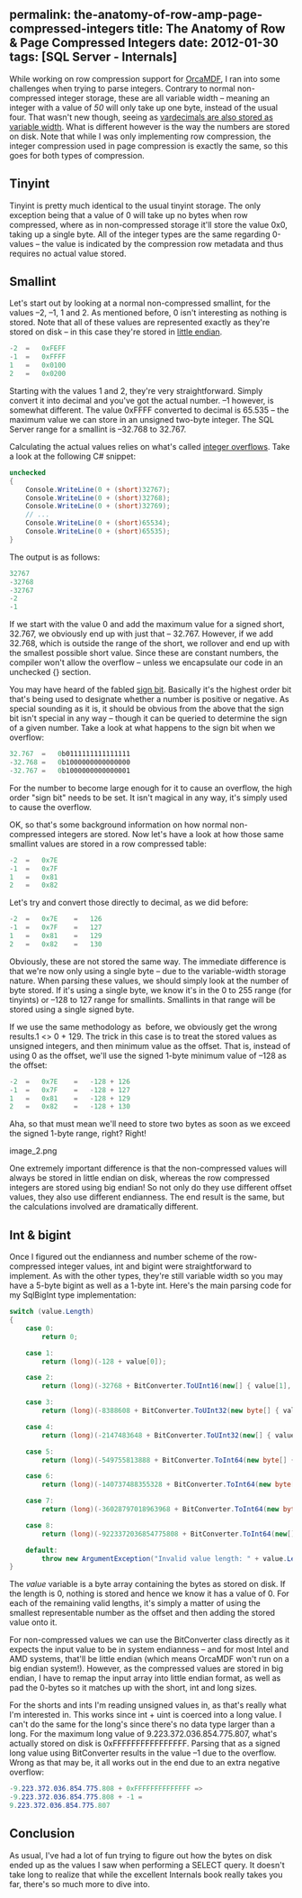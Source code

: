 permalink: the-anatomy-of-row-amp-page-compressed-integers
title: The Anatomy of Row & Page Compressed Integers
date: 2012-01-30
tags: [SQL Server - Internals]
---
While working on row compression support for [OrcaMDF](https://github.com/improvedk/OrcaMDF), I ran into some challenges when trying to parse integers. Contrary to normal non-compressed integer storage, these are all variable width – meaning an integer with a value of *50* will only take up one byte, instead of the usual four. That wasn't new though, seeing as [vardecimals are also stored as variable width](/how-are-vardecimals-stored). What is different however is the way the numbers are stored on disk. Note that while I was only implementing row compression, the integer compression used in page compression is exactly the same, so this goes for both types of compression.

<!-- more -->

## Tinyint

Tinyint is pretty much identical to the usual tinyint storage. The only exception being that a value of 0 will take up no bytes when row compressed, where as in non-compressed storage it'll store the value 0x0, taking up a single byte. All of the integer types are the same regarding 0-values – the value is indicated by the compression row metadata and thus requires no actual value stored.

## Smallint

Let's start out by looking at a normal non-compressed smallint, for the values –2, –1, 1 and 2. As mentioned before, 0 isn't interesting as nothing is stored. Note that all of these values are represented exactly as they're stored on disk – in this case they're stored in [little endian](http://en.wikipedia.org/wiki/Endianness).

```csharp
-2	=	0xFEFF
-1	=	0xFFFF
1	=	0x0100
2	=	0x0200
```

Starting with the values 1 and 2, they're very straightforward. Simply convert it into decimal and you've got the actual number. –1 however, is somewhat different. The value 0xFFFF converted to decimal is 65.535 – the maximum value we can store in an unsigned two-byte integer. The SQL Server range for a smallint is –32.768 to 32.767.

Calculating the actual values relies on what's called [integer overflows](http://en.wikipedia.org/wiki/Integer_overflow). Take a look at the following C# snippet:

```csharp
unchecked
{
	Console.WriteLine(0 + (short)32767);
	Console.WriteLine(0 + (short)32768);
	Console.WriteLine(0 + (short)32769);
	// ...
	Console.WriteLine(0 + (short)65534);
	Console.WriteLine(0 + (short)65535);
}
```

The output is as follows:

```csharp
32767
-32768
-32767
-2
-1
```

If we start with the value 0 and add the maximum value for a signed short, 32.767, we obviously end up with just that – 32.767. However, if we add 32.768, which is outside the range of the short, we rollover and end up with the smallest possible short value. Since these are constant numbers, the compiler won't allow the overflow – unless we encapsulate our code in an unchecked {} section.

You may have heard of the fabled [sign bit](http://en.wikipedia.org/wiki/Sign_bit). Basically it's the highest order bit that's being used to designate whether a number is positive or negative. As special sounding as it is, it should be obvious from the above that the sign bit isn't special in any way – though it can be queried to determine the sign of a given number. Take a look at what happens to the sign bit when we overflow:

```csharp
32.767	=	0b0111111111111111
-32.768	=	0b1000000000000000
-32.767	=	0b1000000000000001
```

For the number to become large enough for it to cause an overflow, the high order "sign bit" needs to be set. It isn't magical in any way, it's simply used to cause the overflow.

OK, so that's some background information on how normal non-compressed integers are stored. Now let's have a look at how those same smallint values are stored in a row compressed table:

```csharp
-2	=	0x7E
-1	=	0x7F
1	=	0x81
2	=	0x82
```

Let's try and convert those directly to decimal, as we did before:

```csharp
-2	=	0x7E	=	126
-1	=	0x7F	=	127
1	=	0x81	=	129
2	=	0x82	=	130
```

Obviously, these are not stored the same way. The immediate difference is that we're now only using a single byte – due to the variable-width storage nature. When parsing these values, we should simply look at the number of byte stored. If it's using a single byte, we know it's in the 0 to 255 range (for tinyints) or –128 to 127 range for smallints. Smallints in that range will be stored using a single signed byte.

If we use the same methodology as  before, we obviously get the wrong results.1 <> 0 + 129. The trick in this case is to treat the stored values as unsigned integers, and then minimum value as the offset. That is, instead of using 0 as the offset, we'll use the signed 1-byte minimum value of –128 as the offset:

```csharp
-2	=	0x7E	=	-128 + 126
-1	=	0x7F	=	-128 + 127
1	=	0x81	=	-128 + 129
2	=	0x82	=	-128 + 130
```

Aha, so that must mean we'll need to store two bytes as soon as we exceed the signed 1-byte range, right? Right!

image_2.png

One extremely important difference is that the non-compressed values will always be stored in little endian on disk, whereas the row compressed integers are stored using big endian! So not only do they use different offset values, they also use different endianness. The end result is the same, but the calculations involved are dramatically different.

## Int & bigint

Once I figured out the endianness and number scheme of the row-compressed integer values, int and bigint were straightforward to implement. As with the other types, they're still variable width so you may have a 5-byte bigint as well as a 1-byte int. Here's the main parsing code for my SqlBigInt type implementation:

```csharp
switch (value.Length)
{
	case 0:
		return 0;

	case 1:
		return (long)(-128 + value[0]);

	case 2:
		return (long)(-32768 + BitConverter.ToUInt16(new[] { value[1], value[0] }, 0));

	case 3:
		return (long)(-8388608 + BitConverter.ToUInt32(new byte[] { value[2], value[1], value[0], 0 }, 0));

	case 4:
		return (long)(-2147483648 + BitConverter.ToUInt32(new[] { value[3], value[2], value[1], value[0] }, 0));

	case 5:
		return (long)(-549755813888 + BitConverter.ToInt64(new byte[] { value[4], value[3], value[2], value[1], value[0], 0, 0, 0 }, 0));

	case 6:
		return (long)(-140737488355328 + BitConverter.ToInt64(new byte[] { value[5], value[4], value[3], value[2], value[1], value[0], 0, 0 }, 0));

	case 7:
		return (long)(-36028797018963968 + BitConverter.ToInt64(new byte[] { value[6], value[5], value[4], value[3], value[2], value[1], value[0], 0 }, 0));

	case 8:
		return (long)(-9223372036854775808 + BitConverter.ToInt64(new[] { value[7], value[6], value[5], value[4], value[3], value[2], value[1], value[0] }, 0));

	default:
		throw new ArgumentException("Invalid value length: " + value.Length);
}
```

The *value* variable is a byte array containing the bytes as stored on disk. If the length is 0, nothing is stored and hence we know it has a value of 0. For each of the remaining valid lengths, it's simply a matter of using the smallest representable number as the offset and then adding the stored value onto it.

For non-compressed values we can use the BitConverter class directly as it expects the input value to be in system endianness – and for most Intel and AMD systems, that'll be little endian (which means OrcaMDF won't run on a big endian system!). However, as the compressed values are stored in big endian, I have to remap the input array into little endian format, as well as pad the 0-bytes so it matches up with the short, int and long sizes.

For the shorts and ints I'm reading unsigned values in, as that's really what I'm interested in. This works since int + uint is coerced into a long value. I can't do the same for the long's since there's no data type larger than a long. For the maximum long value of 9.223.372.036.854.775.807, what's actually stored on disk is 0xFFFFFFFFFFFFFFFF. Parsing that as a signed long value using BitConverter results in the value –1 due to the overflow. Wrong as that may be, it all works out in the end due to an extra negative overflow:

```csharp
-9.223.372.036.854.775.808 + 0xFFFFFFFFFFFFFF =>
-9.223.372.036.854.775.808 + -1 =
9.223.372.036.854.775.807
```

## Conclusion

As usual, I've had a lot of fun trying to figure out how the bytes on disk ended up as the values I saw when performing a SELECT query. It doesn't take long to realize that while the excellent Internals book really takes you far, there's so much more to dive into.
